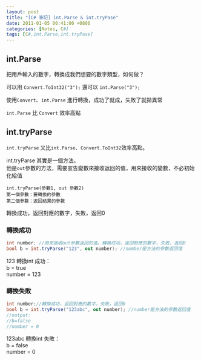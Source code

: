 ```yaml
---
layout: post
title: "[C# 筆記] int.Parse & int.tryPase"
date: 2011-01-05 00:41:00 +0800
categories: [Notes, C#]
tags: [C#,int.Parse,int.tryPase]
---
```


## int.Parse

把用戶輸入的數字，轉換成我們想要的數字類型，如何做？

可以用 `Convert.ToInt32("3");`
還可以 `int.Parse("3");`

使用`Convert`、`int.Parse` 進行轉換，成功了就成，失敗了就拋異常 

`int.Parse` 比 `Convert` 效率高點   

## int.tryParse
`int.tryParse` 又比`int.Parse`、`Convert.ToInt32`效率高點。
    
int.tryParse 其實是一個方法。   
他是`out`參數的方法，需要宣告變數來接收返回的值，用來接收的變數，不必初始化給值
```
int.tryParse(參數1, out 參數2)  
第一個參數：要轉換的參數    
第二個參數：返回結果的參數  
```
轉換成功，返回對應的數字，失敗，返回0

### 轉換成功

```c#
int number; //用來接收out參數返回的值。轉換成功，返回對應的數字，失敗，返回0
bool b = int.tryParse("123", out number); //number是方法的參數返回值
```
123 轉換int 成功：  
b = true    
number = 123    

### 轉換失敗
```c#
int number;//轉換成功，返回對應的數字，失敗，返回0
bool b = int.tryParse("123abc", out number); //number是方法的參數返回值
//output: 
//b=false
//number = 0
```
123abc 轉換int 失敗：   
b = false   
number = 0  
